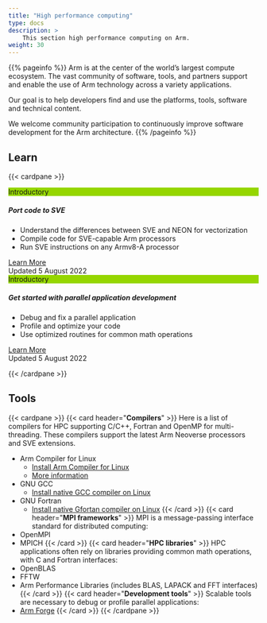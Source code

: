 ```yaml
---
title: "High performance computing"
type: docs
description: >
    This section high performance computing on Arm.
weight: 30
---
```


{{% pageinfo %}}
Arm is at the center of the world’s largest compute ecosystem. The vast community of software, tools, and partners support and enable the use of Arm technology across a variety applications.

Our goal is to help developers find and use the platforms, tools, software and technical content.

We welcome community participation to continuously improve software development for the Arm architecture.
{{% /pageinfo %}}

## Learn
{{< cardpane >}}

<div class="card text-center">
  <div class="card-header" style="background-color:#95d600;">Introductory</div>
  <div class="card-body">
    <h5 class="card-title"> <b> Port code to SVE </b> </h5>
    <p class="card-text">
    <div style="text-align:left">
     <ul >
      <li>Understand the differences between SVE and NEON for vectorization</li>
      <li>Compile code for SVE-capable Arm processors</li>
      <li>Run SVE instructions on any Armv8-A processor</li>
     </ul>
    </div>
    </p>
    <a href="/hpc/port_to_sve" class="btn btn-primary">Learn More</a>
  </div>
  <div class="card-footer text-muted">Updated 5 August 2022</div>
</div>

<div class="card text-center">
  <div class="card-header" style="background-color:#95d600;">Introductory</div>
  <div class="card-body">
    <h5 class="card-title"> <b> Get started with parallel application development </b> </h5>
    <p class="card-text">
    <div style="text-align:left">
     <ul >
      <li>Debug and fix a parallel application</li>
      <li>Profile and optimize your code</li>
      <li>Use optimized routines for common math operations</li>
     </ul>
    </div>
    </p>
    <a href="/hpc/get_started_forge" class="btn btn-primary">Learn More</a>
  </div>
  <div class="card-footer text-muted">Updated 5 August 2022</div>
</div>

{{< /cardpane >}}

## Tools
{{< cardpane >}}
{{< card header="**Compilers**" >}}
Here is a list of compilers for HPC supporting C/C++, Fortran and OpenMP for multi-threading. These compilers support the latest Arm Neoverse processors and SVE extensions.
- Arm Compiler for Linux
    - [Install Arm Compiler for Linux](/compilers/install_acfl/)
    - [More information](https://developer.arm.com/Tools%20and%20Software/Arm%20Compiler%20for%20Linux)
- GNU GCC
    - [Install native GCC compiler on Linux](/compilers/install_ngcc/)
- GNU Fortran
    - [Install native Gfortan compiler on Linux](install_gfortran/)
{{< /card >}}
{{< card header="**MPI frameworks**" >}}
MPI is a message-passing interface standard for distributed computing:
- OpenMPI
- MPICH
{{< /card >}}
{{< card header="**HPC libraries**" >}}
HPC applications often rely on libraries providing common math operations, with C and Fortran interfaces: 
- OpenBLAS
- FFTW
- Arm Performance Libraries (includes BLAS, LAPACK and FFT interfaces)
{{< /card >}}
{{< card header="**Development tools**" >}}
Scalable tools are necessary to debug or profile parallel applications:
- [Arm Forge](get_started_forge)
{{< /card >}}
{{< /cardpane >}}